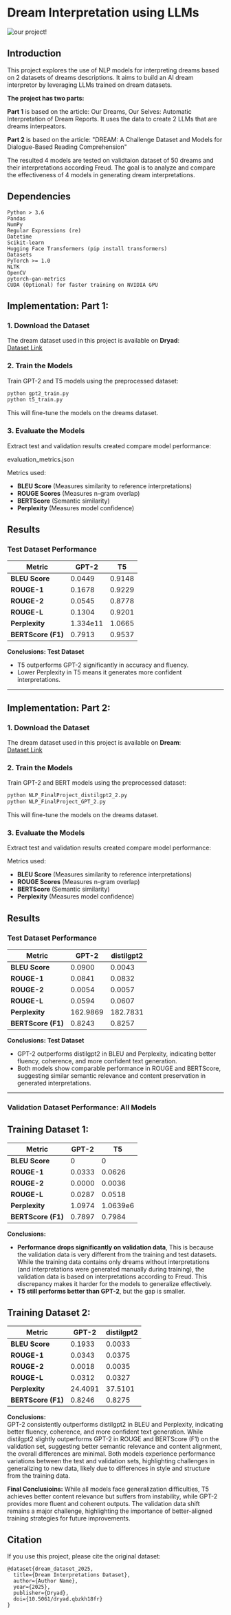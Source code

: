 # Dream Interpretation using LLMs

![our project!](./project_description.PNG)

## Introduction
This project explores the use of NLP models for interpreting dreams based on 2 datasets of dreams descriptions. 
It aims to build an AI dream interpretor by leveraging LLMs trained on dream datasets.

**The project has two parts:**

**Part 1** is based on the article: Our Dreams, Our Selves: Automatic Interpretation of Dream Reports.
It uses the data to create 2 LLMs that are dreams interpeators.

**Part 2** is based on the article: "DREAM: A Challenge Dataset and Models for Dialogue-Based Reading Comprehension"

The resulted 4 models are tested on validtaion dataset of 50 dreams and their interpretations according Freud.
The goal is to analyze and compare the effectiveness of 4 models in generating dream interpretations.

## Dependencies
  ```plaintext
  Python > 3.6
  Pandas 
  NumPy 
  Regular Expressions (re) 
  Datetime 
  Scikit-learn 
  Hugging Face Transformers (pip install transformers)
  Datasets 
  PyTorch >= 1.0
  NLTK 
  OpenCV 
  pytorch-gan-metrics 
  CUDA (Optional) for faster training on NVIDIA GPU
  ```

## Implementation: Part 1:

### **1. Download the Dataset**
The dream dataset used in this project is available on **Dryad**:  
[Dataset Link](https://datadryad.org/stash/dataset/doi:10.5061/dryad.qbzkh18fr)

### **2. Train the Models**
Train GPT-2 and T5 models using the preprocessed dataset:

```bash
python gpt2_train.py
python t5_train.py 
```

This will fine-tune the models on the dreams dataset.


### **3. Evaluate the Models**
Extract test and validation results created compare model performance:

evaluation_metrics.json

Metrics used:
- **BLEU Score** (Measures similarity to reference interpretations)
- **ROUGE Scores** (Measures n-gram overlap)
- **BERTScore** (Semantic similarity)
- **Perplexity** (Measures model confidence)


## **Results**

### **Test Dataset Performance**
| Metric               | GPT-2  | T5    |
|----------------------|--------|-------|
| **BLEU Score**      | 0.0449 | 0.9148 |
| **ROUGE-1**        | 0.1678 | 0.9229 |
| **ROUGE-2**        | 0.0545 | 0.8778 |
| **ROUGE-L**        | 0.1304 | 0.9201 |
| **Perplexity**      | 1.334e11 | 1.0665 |
| **BERTScore (F1)** | 0.7913 | 0.9537 |

**Conclusions: Test Dataset**  
- T5 outperforms GPT-2 significantly in accuracy and fluency.
- Lower Perplexity in T5 means it generates more confident interpretations.



---
 ## Implementation: Part 2:

### **1. Download the Dataset**
The dream dataset used in this project is available on **Dream**:  
[Dataset Link]([https://datadryad.org/stash/dataset/doi:10.5061/dryad.qbzkh18fr](https://dataset.org/dream/))

### **2. Train the Models**
Train GPT-2 and BERT models using the preprocessed dataset:

```bash
python NLP_FinalProject_distilgpt2_2.py
python NLP_FinalProject_GPT_2.py 
```

This will fine-tune the models on the dreams dataset.

### **3. Evaluate the Models**
Extract test and validation results created compare model performance:


Metrics used:
- **BLEU Score** (Measures similarity to reference interpretations)
- **ROUGE Scores** (Measures n-gram overlap)
- **BERTScore** (Semantic similarity)
- **Perplexity** (Measures model confidence)


## **Results**

### **Test Dataset Performance**
| Metric               | GPT-2  | distilgpt2    |
|----------------------|--------|-------|
| **BLEU Score**      | 0.0900 | 0.0043 |
| **ROUGE-1**        | 0.0841 | 0.0832 |
| **ROUGE-2**        | 0.0054 | 0.0057 |
| **ROUGE-L**        | 0.0594 | 0.0607 |
| **Perplexity**      | 162.9869 | 182.7831 |
| **BERTScore (F1)** | 0.8243 | 0.8257 |

**Conclusions: Test Dataset**  
- GPT-2 outperforms distilgpt2 in BLEU and Perplexity, indicating better fluency, coherence, and more confident text generation.
- Both models show comparable performance in ROUGE and BERTScore, suggesting similar semantic relevance and content preservation in generated interpretations.


---
### **Validation Dataset Performance: All Models**
## Training Dataset 1:
| Metric               | GPT-2  | T5    |
|----------------------|--------|-------|
| **BLEU Score**      | 0 | 0 |
| **ROUGE-1**        | 0.0333 | 0.0626 |
| **ROUGE-2**        | 0.0000 | 0.0036 |
| **ROUGE-L**        | 0.0287 | 0.0518 |
| **Perplexity**      | 1.0974 | 1.0639e6 |
| **BERTScore (F1)** | 0.7897 | 0.7984 |

**Conclusions:**  
- **Performance drops significantly on validation data**, This is because the validation data is very different from the training and test datasets. While the training data contains only dreams without interpretations (and interpretations were generated manually during training), the validation data is based on interpretations according to Freud. This discrepancy makes it harder for the models to generalize effectively.
- **T5 still performs better than GPT-2**, but the gap is smaller.
  
## Training Dataset 2:
| Metric               | GPT-2  | distilgpt2    |
|----------------------|--------|-------|
| **BLEU Score**      | 0.1933 | 0.0033 |
| **ROUGE-1**        | 0.0343 | 0.0375 |
| **ROUGE-2**        | 0.0018 | 0.0035 |
| **ROUGE-L**        | 0.0312 | 0.0327 |
| **Perplexity**      | 24.4091 | 37.5101 |
| **BERTScore (F1)** | 0.8246 | 0.8275 |

**Conclusions:**  
GPT-2 consistently outperforms distilgpt2 in BLEU and Perplexity, indicating better fluency, coherence, and more confident text generation. While distilgpt2 slightly outperforms GPT-2 in ROUGE and BERTScore (F1) on the validation set, suggesting better semantic relevance and content alignment, the overall differences are minimal. Both models experience performance variations between the test and validation sets, highlighting challenges in generalizing to new data, likely due to differences in style and structure from the training data.

**Final Conclusioins:**
While all models face generalization difficulties, T5 achieves better content relevance but suffers from instability, while GPT-2 provides more fluent and coherent outputs. The validation data shift remains a major challenge, highlighting the importance of better-aligned training strategies for future improvements.

## **Citation**
If you use this project, please cite the original dataset:
```
@dataset{dream_dataset_2025,
  title={Dream Interpretations Dataset},
  author={Author Name},
  year={2025},
  publisher={Dryad},
  doi={10.5061/dryad.qbzkh18fr}
}
```


